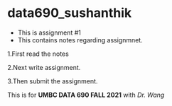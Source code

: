 # data690_sushanthik
- This is assignment #1
- This contains notes regarding assignmnet.

 1.First read the notes
 
 2.Next write assignment.
 
 3.Then submit the assignment.
 


This is for **UMBC DATA 690 FALL 2021** with *Dr. Wang*
